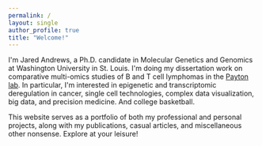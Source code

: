 ```yaml
---
permalink: /
layout: single
author_profile: true
title: "Welcome!"
---
```


I'm Jared Andrews, a Ph.D. candidate in Molecular Genetics and Genomics at Washington University in St. Louis. I'm doing my dissertation work on comparative multi-omics studies of B and T cell lymphomas in the [Payton lab](https://wupathlabs.wustl.edu/payton/). In particular, I'm interested in epigenetic and transcriptomic deregulation in cancer, single cell technologies, complex data visualization, big data, and precision medicine. And college basketball.

This website serves as a portfolio of both my professional and personal projects, along with my publications, casual articles, and miscellaneous other nonsense. Explore at your leisure!